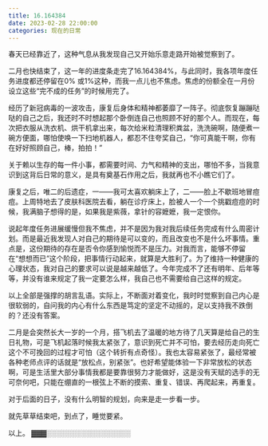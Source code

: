 ```yaml
---
title: 16.164384
date: 2023-02-28 22:00:00
categories: 现在的日常
---
```

春天已经靠近了，这种气息从我发现自己又开始乐意走路开始被觉察到了。

二月也快结束了，这一年的进度条走完了16.164384%，与此同时，我各项年度任务进度都还停留在0% 或1%这种，而我一点儿也不焦虑。焦虑的份额全在一月份设立这些“完不成的任务”的时候用完了。

经历了新冠病毒的一波攻击，康复后身体和精神都萎靡了一阵子。彻底恢复蹦蹦哒哒的自己之后，我还时不时想起那个卧倒连自己也照顾不好的那个人。而现在，每次把衣服从洗衣机、烘干机拿出来，每次给米粒清理积粪盆，洗洗碗啊，随便煮一碗方便面，哪怕使唤一下扫地机器人，都忍不住夸奖自己，“你可真能干啊，你有在好好照顾自己，棒，拍拍！”

关于赖以生存的每一件小事，都需要时间、力气和精神的支出，哪怕不多，当我意识到这背后日常的意义，是具有奠基石作用之后，我就再也不小瞧它们了。

康复之后，唯二的后遗症，一——我可太喜欢躺床上了，二——脸上不歇班地冒痘痘。上周特地去了皮肤科医院去看，躺在诊疗床上，脸被人一个一个挑戳痘痘的时候，我满脑子想得的是，如果我是紫薇，拿针的容嬷嬷，我一定恨你。

说起年度任务进展缓慢但我不焦虑，并不是因为我对我后续任务完成有什么周密计划。而是最近我发现人对自己的期待是可以变的，而且改变也不是什么坏事情。重点是，这份期待的存在是否令你感到愉悦而不是压力。对我而言，能够不停留在“想想而已”这个阶段，把事情行动起来，就算是大胜利了。为了维持一种健康的心理状态，我对自己的要求可以说是越来越低了。今年完成不了还有明年、后年等等，并没有谁来规定了我一定要怎么样，我自己也不需要给自己这样的规定。

以上全部是强撑的胡言乱语。实际上，不断面对着变化，我时时觉察到自己内心是很软弱的，自问我的内心有什么东西是笃定的坚定不动摇的，足以支持我不跌倒的？还没有答案。

二月是会突然长大一岁的一个月，搭飞机去了温暖的地方待了几天算是给自己的生日礼物，可是飞机起落时候我太紧张了，意识到死亡并不可怕，要去经历走向死亡这个不可挽回的过程才可怕（这个转折有点奇怪）。我也太容易紧张了，最经常被各种老师点评的话就是“放松点，别紧张”。也好希望能体验一下非常放松的状态啊，可是生活里大部分事情我都是要靠很努力才能做好，这是没有天赋的选手的无可奈何吧，只能在绷直的一根弦上不断的摸索、重复、错误、再爬起来，再重复。

对于后面的日子，没有什么明智的规划，向来是走一步看一步。

就先草草结束吧，到点了，睡觉要紧。

以上。
▓▓▓░░░░░░░░░░░░░░░░░
